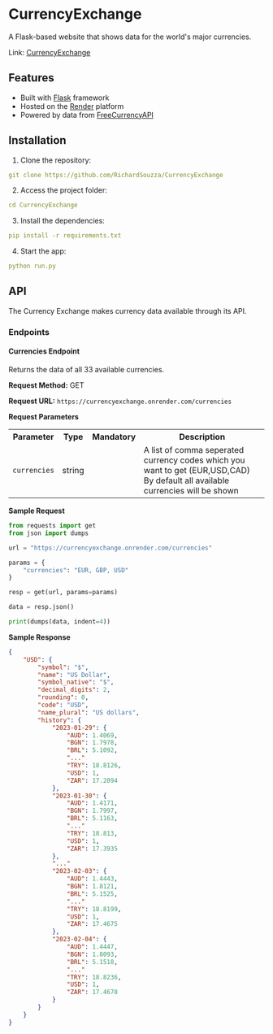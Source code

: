 # CurrencyExchange
A Flask-based website that shows data for the world's major currencies.

Link: [CurrencyExchange](https://currencyexchange.onrender.com/)

## Features
- Built with [Flask](https://flask.palletsprojects.com/) framework
- Hosted on the [Render](https://render.com/) platform
- Powered by data from [FreeCurrencyAPI](https://freecurrencyapi.com/)

## Installation
1. Clone the repository:
```yaml
git clone https://github.com/RichardSouzza/CurrencyExchange
```
2. Access the project folder:
```yaml
cd CurrencyExchange
```
3. Install the dependencies:
```yaml
pip install -r requirements.txt
```
4. Start the app:
```yaml
python run.py
```

## API
The Currency Exchange makes currency data available through its API.

### Endpoints
#### Currencies Endpoint
Returns the data of all 33 available currencies.

**Request Method:** GET

**Request URL:** `https://currencyexchange.onrender.com/currencies`

**Request Parameters**

<table>
  <tr>
    <th>Parameter</th>
    <th>Type</th>
    <th>Mandatory</th>
    <th>Description</th>
  </tr>
  <tr>
    <td><code>currencies</code></td>
    <td>string</td>
    <td></td>
    <td>
      A list of comma seperated currency
      codes which you want to get (EUR,USD,CAD)
      By default all available currencies will be shown
    </td>
  </tr>
</table>

**Sample Request**
```python
from requests import get
from json import dumps

url = "https://currencyexchange.onrender.com/currencies"

params = {
    "currencies": "EUR, GBP, USD"
}

resp = get(url, params=params)

data = resp.json()

print(dumps(data, indent=4))
```

**Sample Response**

```json
{
    "USD": {
        "symbol": "$",
        "name": "US Dollar",
        "symbol_native": "$",
        "decimal_digits": 2,
        "rounding": 0,
        "code": "USD",
        "name_plural": "US dollars",
        "history": {
            "2023-01-29": {
                "AUD": 1.4069,
                "BGN": 1.7978,
                "BRL": 5.1092,
                "..."
                "TRY": 18.8126,
                "USD": 1,
                "ZAR": 17.2094
            },
            "2023-01-30": {
                "AUD": 1.4171,
                "BGN": 1.7997,
                "BRL": 5.1163,
                "..."
                "TRY": 18.813,
                "USD": 1,
                "ZAR": 17.3935
            },
            "..."
            "2023-02-03": {
                "AUD": 1.4443,
                "BGN": 1.8121,
                "BRL": 5.1525,
                "..."
                "TRY": 18.8199,
                "USD": 1,
                "ZAR": 17.4675
            },
            "2023-02-04": {
                "AUD": 1.4447,
                "BGN": 1.8093,
                "BRL": 5.1518,
                "..."
                "TRY": 18.8236,
                "USD": 1,
                "ZAR": 17.4678
            }
        }
    }
}
```
